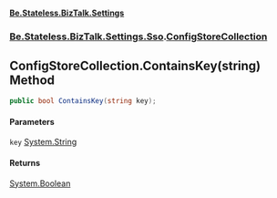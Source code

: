 #### [Be.Stateless.BizTalk.Settings](README.md 'README')
### [Be.Stateless.BizTalk.Settings.Sso](Be.Stateless.BizTalk.Settings.Sso.md 'Be.Stateless.BizTalk.Settings.Sso').[ConfigStoreCollection](ConfigStoreCollection.md 'Be.Stateless.BizTalk.Settings.Sso.ConfigStoreCollection')

## ConfigStoreCollection.ContainsKey(string) Method

```csharp
public bool ContainsKey(string key);
```
#### Parameters

<a name='Be.Stateless.BizTalk.Settings.Sso.ConfigStoreCollection.ContainsKey(string).key'></a>

`key` [System.String](https://docs.microsoft.com/en-us/dotnet/api/System.String 'System.String')

#### Returns
[System.Boolean](https://docs.microsoft.com/en-us/dotnet/api/System.Boolean 'System.Boolean')